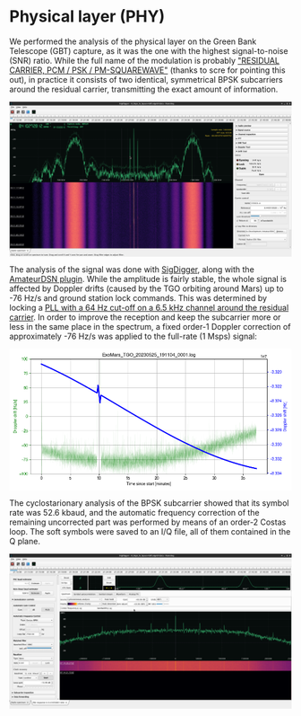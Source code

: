 # Physical layer (PHY)
We performed the analysis of the physical layer on the Green Bank Telescope (GBT) capture, as it was the one with the highest signal-to-noise (SNR) ratio. While the full name of the modulation is probably ["RESIDUAL CARRIER, PCM / PSK / PM-SQUAREWAVE"](visual/srce.png) (thanks to scre for pointing this out), in practice it consists of two identical, symmetrical BPSK subcarriers around the residual carrier, transmitting the exact amount of information.

<img src="visual/gbt.png" align="center" />

The analysis of the signal was done with [SigDigger](https://github.com/BatchDrake/SigDigger), along with the [AmateurDSN plugin](https://github.com/BatchDrake/AmateurDSN). While the amplitude is fairly stable, the whole signal is affected by Doppler drifts (caused by the TGO orbiting around Mars) up to -76 Hz/s and ground station lock commands. This was determined by locking a [PLL with a 64 Hz cut-off on a 6.5 kHz channel around the residual carrier](visual/drift.png).  In order to improve the reception and keep the subcarrier more or less in the same place in the spectrum, a fixed order-1 Doppler correction of approximately -76 Hz/s was applied to the full-rate (1 Msps) signal:

<img src="visual/driftplot.png" align="center" />

The cyclostarionary analysis of the BPSK subcarrier showed that its symbol rate was 52.6 kbaud, and the automatic frequency correction of the remaining uncorrected part was performed by means of an order-2 Costas loop. The soft symbols were saved to an I/Q file, all of them contained in the Q plane.

<img src="visual/bpsk.png" align="center" />

